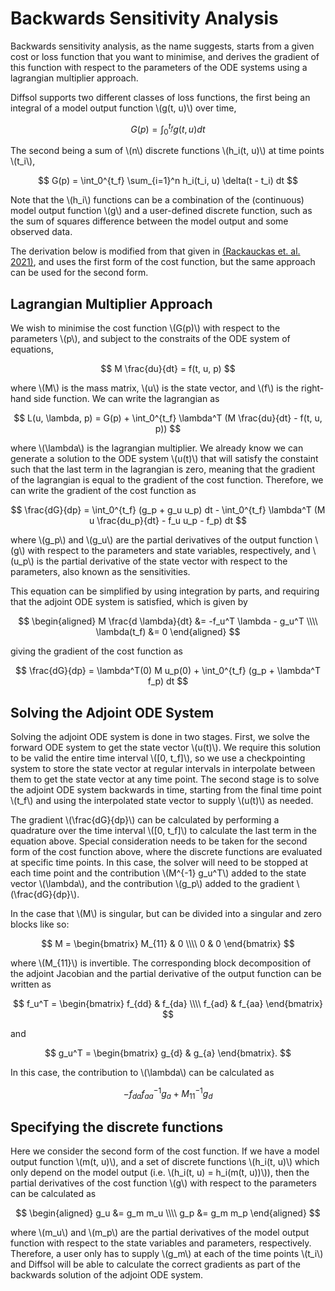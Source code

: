 # Backwards Sensitivity Analysis

Backwards sensitivity analysis, as the name suggests, starts from a given cost or loss function that you want to minimise, and derives the gradient of this function with respect to the parameters of the ODE systems using a lagrangian multiplier approach.

Diffsol supports two different classes of loss functions, the first being an integral of a model output function \\(g(t, u)\\) over time,

$$
G(p) = \int_0^{t_f} g(t, u) dt
$$

The second being a sum of \\(n\\) discrete functions \\(h_i(t, u)\\) at time points \\(t_i\\),

$$
G(p) = \int_0^{t_f} \sum_{i=1}^n h_i(t_i, u) \delta(t - t_i) dt
$$

Note that the \\(h_i\\) functions can be a combination of the (continuous) model output function \\(g\\) and a user-defined discrete function, such as the sum of squares difference between the model output and some observed data.

The derivation below is modified from that given in [(Rackauckas et. al. 2021)](https://arxiv.org/abs/2001.04385), and uses the first form of the cost function, but the same approach can be used for the second form.

## Lagrangian Multiplier Approach

We wish to minimise the cost function \\(G(p)\\) with respect to the parameters \\(p\\), and subject to the constraits of the ODE system of equations,

$$
M \frac{du}{dt} = f(t, u, p)
$$

where \\(M\\) is the mass matrix, \\(u\\) is the state vector, and \\(f\\) is the right-hand side function. We can write the lagrangian as

$$
L(u, \lambda, p) = G(p) + \int_0^{t_f} \lambda^T (M \frac{du}{dt} - f(t, u, p))
$$

where \\(\lambda\\) is the lagrangian multiplier. We already know we can generate a solution to the ODE system \\(u(t)\\) that will satisfy the constaint such that the last term in the lagrangian is zero, meaning that the gradient of the lagrangian is equal to the gradient of the cost function. Therefore, we can write the gradient of the cost function as

$$
\frac{dG}{dp} = \int_0^{t_f} (g_p + g_u u_p) dt - \int_0^{t_f} \lambda^T (M u \frac{du_p}{dt} - f_u u_p - f_p) dt
$$

where \\(g_p\\) and \\(g_u\\) are the partial derivatives of the output function \\(g\\) with respect to the parameters and state variables, respectively, and \\(u_p\\) is the partial derivative of the state vector with respect to the parameters, also known as the sensitivities. 

This equation can be simplified by using integration by parts, and requiring that the adjoint ODE system is satisfied, which is given by

$$
\begin{aligned}
M \frac{d \lambda}{dt} &= -f_u^T \lambda - g_u^T \\\\
\lambda(t_f) &= 0
\end{aligned}
$$

giving the gradient of the cost function as

$$
\frac{dG}{dp} = \lambda^T(0) M u_p(0) + \int_0^{t_f} (g_p + \lambda^T f_p) dt
$$


## Solving the Adjoint ODE System

Solving the adjoint ODE system is done in two stages. First, we solve the forward ODE system to get the state vector \\(u(t)\\). We require this solution to be valid the entire time interval \\([0, t_f]\\), so we use a checkpointing system to store the state vector at regular intervals in interpolate between them to get the state vector at any time point. The second stage is to solve the adjoint ODE system backwards in time, starting from the final time point \\(t_f\\) and using the interpolated state vector to supply \\(u(t)\\) as needed.

The gradient \\(\frac{dG}{dp}\\) can be calculated by performing a quadrature over the time interval \\([0, t_f]\\) to calculate the last term in the equation above. Special consideration needs to be taken for the second form of the cost function above, where the discrete functions are evaluated at specific time points. In this case, the solver will need to be stopped at each time point and the contribution \\(M^{-1} g_u^T\\) added to the state vector \\(\lambda\\), and the contribution \\(g_p\\) added to the gradient \\(\frac{dG}{dp}\\).

In the case that \\(M\\) is singular, but can be divided into a singular and zero blocks like so:

$$
M = \begin{bmatrix} M_{11} & 0 \\\\ 0 & 0 \end{bmatrix}
$$

where \\(M_{11}\\) is invertible. The corresponding block decomposition of the adjoint Jacobian and the partial derivative of the output function can be written as

$$
f_u^T = \begin{bmatrix} f_{dd} & f_{da} \\\\ f_{ad} & f_{aa} \end{bmatrix}
$$

and 

$$
g_u^T = \begin{bmatrix} g_{d} & g_{a} \end{bmatrix}.
$$

In this case, the contribution to \\(\lambda\\) can be calculated as

$$
-f_{da} f_{aa}^{-1} g_{a} + M_{11}^{-1} g_{d}
$$

## Specifying the discrete functions

Here we consider the second form of the cost function. If we have a model output function \\(m(t, u)\\), and a set of discrete functions \\(h_i(t, u)\\) which only depend on the model output (i.e. \\(h_i(t, u) = h_i(m(t, u))\\)), then the partial derivatives of the cost function \\(g\\) with respect to the parameters can be calculated as

$$
\begin{aligned}
g_u &= g_m m_u \\\\
g_p &= g_m m_p
\end{aligned}
$$

where \\(m_u\\) and \\(m_p\\) are the partial derivatives of the model output function with respect to the state variables and parameters, respectively. Therefore, a user only has to supply \\(g_m\\) at each of the time points \\(t_i\\) and Diffsol will be able to calculate the correct gradients as part of the backwards solution of the adjoint ODE system.